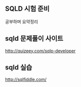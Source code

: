 ## SQLD 시험 준비

공부하며 요약정리

## sqld 문제풀이 사이트
http://quizeey.com/sqlp-developer

## sqld 실습
http://sqlfiddle.com/
